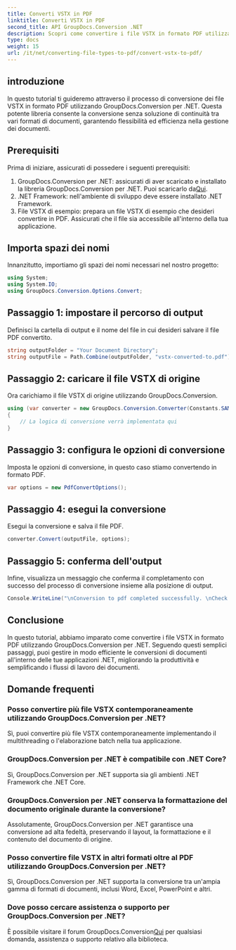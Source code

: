 ```yaml
---
title: Converti VSTX in PDF
linktitle: Converti VSTX in PDF
second_title: API GroupDocs.Conversion .NET
description: Scopri come convertire i file VSTX in formato PDF utilizzando GroupDocs.Conversion per .NET. Semplici passaggi per una gestione continua dei documenti.
type: docs
weight: 15
url: /it/net/converting-file-types-to-pdf/convert-vstx-to-pdf/
---
```

## introduzione
In questo tutorial ti guideremo attraverso il processo di conversione dei file VSTX in formato PDF utilizzando GroupDocs.Conversion per .NET. Questa potente libreria consente la conversione senza soluzione di continuità tra vari formati di documenti, garantendo flessibilità ed efficienza nella gestione dei documenti.
## Prerequisiti
Prima di iniziare, assicurati di possedere i seguenti prerequisiti:
1.  GroupDocs.Conversion per .NET: assicurati di aver scaricato e installato la libreria GroupDocs.Conversion per .NET. Puoi scaricarlo da[Qui](https://releases.groupdocs.com/conversion/net/).
2. .NET Framework: nell'ambiente di sviluppo deve essere installato .NET Framework.
3. File VSTX di esempio: prepara un file VSTX di esempio che desideri convertire in PDF. Assicurati che il file sia accessibile all'interno della tua applicazione.

## Importa spazi dei nomi
Innanzitutto, importiamo gli spazi dei nomi necessari nel nostro progetto:
```csharp
using System;
using System.IO;
using GroupDocs.Conversion.Options.Convert;
```
## Passaggio 1: impostare il percorso di output
Definisci la cartella di output e il nome del file in cui desideri salvare il file PDF convertito.
```csharp
string outputFolder = "Your Document Directory";
string outputFile = Path.Combine(outputFolder, "vstx-converted-to.pdf");
```
## Passaggio 2: caricare il file VSTX di origine
Ora carichiamo il file VSTX di origine utilizzando GroupDocs.Conversion.
```csharp
using (var converter = new GroupDocs.Conversion.Converter(Constants.SAMPLE_VSTX))
{
    // La logica di conversione verrà implementata qui
}
```
## Passaggio 3: configura le opzioni di conversione
Imposta le opzioni di conversione, in questo caso stiamo convertendo in formato PDF.
```csharp
var options = new PdfConvertOptions();
```
## Passaggio 4: esegui la conversione
Esegui la conversione e salva il file PDF.
```csharp
converter.Convert(outputFile, options);
```
## Passaggio 5: conferma dell'output
Infine, visualizza un messaggio che conferma il completamento con successo del processo di conversione insieme alla posizione di output.
```csharp
Console.WriteLine("\nConversion to pdf completed successfully. \nCheck output in {0}", outputFolder);
```

## Conclusione
In questo tutorial, abbiamo imparato come convertire i file VSTX in formato PDF utilizzando GroupDocs.Conversion per .NET. Seguendo questi semplici passaggi, puoi gestire in modo efficiente le conversioni di documenti all'interno delle tue applicazioni .NET, migliorando la produttività e semplificando i flussi di lavoro dei documenti.
## Domande frequenti
### Posso convertire più file VSTX contemporaneamente utilizzando GroupDocs.Conversion per .NET?
Sì, puoi convertire più file VSTX contemporaneamente implementando il multithreading o l'elaborazione batch nella tua applicazione.
### GroupDocs.Conversion per .NET è compatibile con .NET Core?
Sì, GroupDocs.Conversion per .NET supporta sia gli ambienti .NET Framework che .NET Core.
### GroupDocs.Conversion per .NET conserva la formattazione del documento originale durante la conversione?
Assolutamente, GroupDocs.Conversion per .NET garantisce una conversione ad alta fedeltà, preservando il layout, la formattazione e il contenuto del documento di origine.
### Posso convertire file VSTX in altri formati oltre al PDF utilizzando GroupDocs.Conversion per .NET?
Sì, GroupDocs.Conversion per .NET supporta la conversione tra un'ampia gamma di formati di documenti, inclusi Word, Excel, PowerPoint e altri.
### Dove posso cercare assistenza o supporto per GroupDocs.Conversion per .NET?
 È possibile visitare il forum GroupDocs.Conversion[Qui](https://forum.groupdocs.com/c/conversion/11) per qualsiasi domanda, assistenza o supporto relativo alla biblioteca.